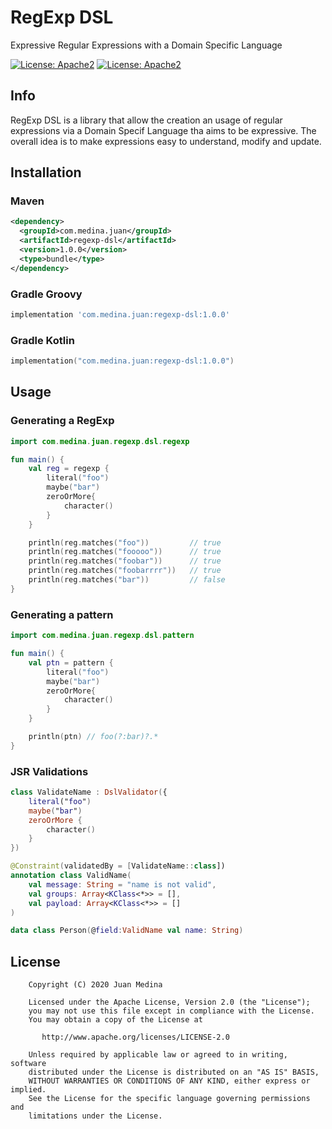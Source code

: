 # RegExp DSL

Expressive Regular Expressions with a Domain Specific Language

[![License: Apache2](https://img.shields.io/badge/license-Apache%202-blue.svg)](https://github.com/juan-medina/regexp-dsl/blob/master/LICENSE)
[![License: Apache2](https://img.shields.io/badge/docs-latest-brightgreen.svg)](https://juan-medina.github.io/regexp-dsl/)

## Info

RegExp DSL is a library that allow the creation an usage of regular expressions via a Domain Specif Language tha aims to be expressive. The overall idea is to make expressions easy to understand, modify and update. 

## Installation

### Maven

```xml
<dependency>
  <groupId>com.medina.juan</groupId>
  <artifactId>regexp-dsl</artifactId>
  <version>1.0.0</version>
  <type>bundle</type>
</dependency>
```

### Gradle Groovy

```groovy
implementation 'com.medina.juan:regexp-dsl:1.0.0'
```

### Gradle Kotlin

```kotlin
implementation("com.medina.juan:regexp-dsl:1.0.0")
```

## Usage

### Generating a RegExp

```kotlin
import com.medina.juan.regexp.dsl.regexp

fun main() {
    val reg = regexp {        
        literal("foo")
        maybe("bar")    
        zeroOrMore{
            character()
        }        
    }

    println(reg.matches("foo"))         // true
    println(reg.matches("fooooo"))      // true
    println(reg.matches("foobar"))      // true
    println(reg.matches("foobarrrr"))   // true
    println(reg.matches("bar"))         // false
} 
```

### Generating a pattern

```kotlin
import com.medina.juan.regexp.dsl.pattern

fun main() {
    val ptn = pattern {        
        literal("foo")
        maybe("bar")    
        zeroOrMore{
            character()
        }        
    }

    println(ptn) // foo(?:bar)?.*     
} 
```

### JSR Validations

```kotlin
class ValidateName : DslValidator({
    literal("foo")
    maybe("bar")
    zeroOrMore {
        character()
    }
})

@Constraint(validatedBy = [ValidateName::class])
annotation class ValidName(
    val message: String = "name is not valid",
    val groups: Array<KClass<*>> = [],
    val payload: Array<KClass<*>> = []
)

data class Person(@field:ValidName val name: String)
```

## License

```text
    Copyright (C) 2020 Juan Medina

    Licensed under the Apache License, Version 2.0 (the "License");
    you may not use this file except in compliance with the License.
    You may obtain a copy of the License at

       http://www.apache.org/licenses/LICENSE-2.0

    Unless required by applicable law or agreed to in writing, software
    distributed under the License is distributed on an "AS IS" BASIS,
    WITHOUT WARRANTIES OR CONDITIONS OF ANY KIND, either express or implied.
    See the License for the specific language governing permissions and
    limitations under the License.
```

